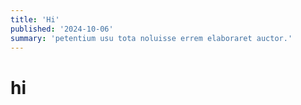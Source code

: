 ```yaml
---
title: 'Hi'
published: '2024-10-06'
summary: 'petentium usu tota noluisse errem elaboraret auctor.'
---
```


# hi